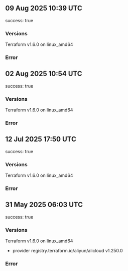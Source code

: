 ## 09 Aug 2025 10:39 UTC

success: true

### Versions

Terraform v1.6.0
on linux_amd64

### Error

## 02 Aug 2025 10:54 UTC

success: true

### Versions

Terraform v1.6.0
on linux_amd64

### Error

## 12 Jul 2025 17:50 UTC

success: true

### Versions

Terraform v1.6.0
on linux_amd64

### Error

## 31 May 2025 06:03 UTC

success: true

### Versions

Terraform v1.6.0
on linux_amd64
+ provider registry.terraform.io/aliyun/alicloud v1.250.0

### Error

